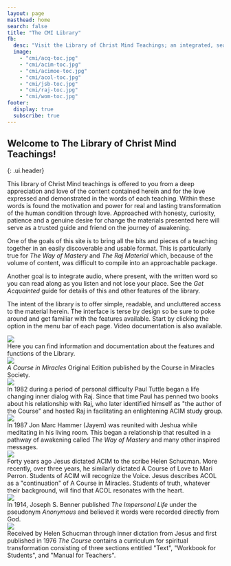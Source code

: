 ```yaml
---
layout: page
masthead: home
search: false
title: "The CMI Library"
fb:
  desc: "Visit the Library of Christ Mind Teachings; an integrated, searchable and comprehensive collection of modern day spiritual teachings."
  image:
    - "cmi/acq-toc.jpg"
    - "cmi/acim-toc.jpg"
    - "cmi/acimoe-toc.jpg"
    - "cmi/acol-toc.jpg"
    - "cmi/jsb-toc.jpg"
    - "cmi/raj-toc.jpg"
    - "cmi/wom-toc.jpg"
footer:
  display: true
  subscribe: true
---
```


## Welcome to The Library of Christ Mind Teachings!
{: .ui.header}

This library of Christ Mind teachings is offered to you from a deep
appreciation and love of the content contained herein and for the love
expressed and demonstrated in the words of each teaching. Within these
words is found the motivation and power for real and lasting
transformation of the human condition through love. Approached with
honesty, curiosity, patience and a genuine desire for change the
materials presented here will serve as a trusted guide and friend on the
journey of awakening.

One of the goals of this site is to bring all the bits and pieces of a
teaching together in an easily discoverable and usable format. This is
particularly true for <em>The Way of Mastery</em> and <em>The Raj
Material</em> which, because of the volume of content, was difficult to
compile into an approachable package.

Another goal is to integrate audio, where present, with the written word
so you can read along as you listen and not lose your place. See the
<em>Get Acquainted</em> guide for details of this and other features of
the library.

The intent of the library is to offer simple, readable, and uncluttered
access to the material herein. The interface is terse by design so be
sure to poke around and get familiar with the features available. Start
by clicking the <i class="question icon"></i> option in the menu bar of
each page. Video documentation is also available.

<div id="page-contents">
  <div class="ui three cards">
    <div class="card">
      <a id="get-acquainted" href="#" data-book="acq" class="toc-modal-open image" data-tooltip="Click to view the Getting Acquainted table of contents." data-position="bottom center">
        <img src="/public/img/cmi/acq-big.jpg">
      </a>
      <div class="content">
        <div class="description">
          Here you can find information and documentation about the features and functions of the Library.
        </div>
      </div>
    </div>
  </div>
  <div class="ui three cards">
    <div class="card">
      <a id="acimoe-christmind-info" href="/t/acimoe/" class="image" data-tooltip="Click to view the ACIM Original Edition." data-position="bottom center">
        <img src="/public/img/cmi/acimoe-big.jpg">
      </a>
      <div class="content">
        <div class="description">
          <em>A Course in Miracles</em> Original Edition published by
          the Course in Miracles Society.
        </div>
      </div>
    </div>
    <div class="card">
      <a id="raj-christmind-info" href="/t/raj/" class="image" data-tooltip="Click to view the Raj Material." data-position="bottom center">
        <img src="/public/img/cmi/raj-big.jpg">
      </a>
      <div class="content">
        <div class="description">
          In 1982 during a period of personal difficulty Paul Tuttle began a life changing inner dialog with Raj. Since that time Paul has penned two books about his relationship with Raj, who later identified himself as "the author of the Course" and hosted Raj in facilitating an enlightening ACIM study group.
        </div>
      </div>
    </div>
    <div class="card">
      <a id="wom-christmind-info" href="/t/wom/" class="image" data-tooltip="Click to view the Way of Mastery." data-position="bottom center">
        <img src="/public/img/cmi/wom-big.jpg">
      </a>
      <div class="content">
        <div class="description">
          In 1987 Jon Marc Hammer (Jayem) was reunited with Jeshua while meditating in his living room. This began a relationship that resulted in a pathway of awakening called <em>The Way of Mastery</em> and many other inspired messages.
        </div>
      </div>
    </div>
    <div class="card">
      <a id="acol-christmind-info" href="/t/acol/" class="image" data-tooltip="Click to view A Course Of Love" data-position="bottom center">
        <img src="/public/img/cmi/acol2new-big.jpg">
      </a>
      <div class="content">
        <div class="description">
          Forty years ago Jesus dictated ACIM to the scribe Helen
          Schucman. More recently, over three years, he similarly
          dictated A Course of Love to Mari Perron. Students of ACIM
          will recognize the Voice. Jesus describes ACOL as a
          "continuation" of A Course in Miracles. Students of truth,
          whatever their background, will find that ACOL resonates with
          the heart.
        </div>
      </div>
    </div>
    <div class="card">
      <a id="jsb-christmind-info" href="/t/jsb/" class="image" data-tooltip="Click to view The Impersonal Life." data-position="bottom center">
        <img src="/public/img/cmi/jsb-big.jpg">
      </a>
      <div class="content">
        <div class="description">
          In 1914, Joseph S. Benner published <em>The Impersonal
          Life</em> under the pseudonym <em>Anonymous</em> and believed
          it words were recorded directly from God.
        </div>
      </div>
    </div>
    <div class="card">
      <a id="acim-christmind-info" href="/t/acim/" class="image" data-tooltip="Click to view the ACIM Sparkly Edition." data-position="bottom center">
        <img src="/public/img/cmi/acim-big.jpg">
      </a>
      <div class="content">
        <div class="description">
          Received by Helen Schucman through inner dictation from Jesus
          and first published in 1976 <em>The Course</em> contains a
          curriculum for spiritual transformation consisting of three
          sections entitled "Text", "Workbook for Students", and "Manual
          for Teachers".
        </div>
      </div>
    </div>
  </div>
</div>
